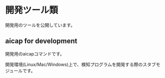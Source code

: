 # 開発ツール類

開発用のツールを公開しています。

## aicap for development

開発用のaicapコマンドです。

開発環境(Linux/Mac/Windows)上で、検知プログラムを開発する際のスタブモジュールです。

